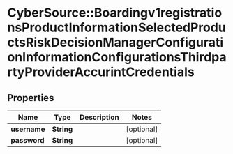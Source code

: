 # CyberSource::Boardingv1registrationsProductInformationSelectedProductsRiskDecisionManagerConfigurationInformationConfigurationsThirdpartyProviderAccurintCredentials

## Properties
Name | Type | Description | Notes
------------ | ------------- | ------------- | -------------
**username** | **String** |  | [optional] 
**password** | **String** |  | [optional] 


